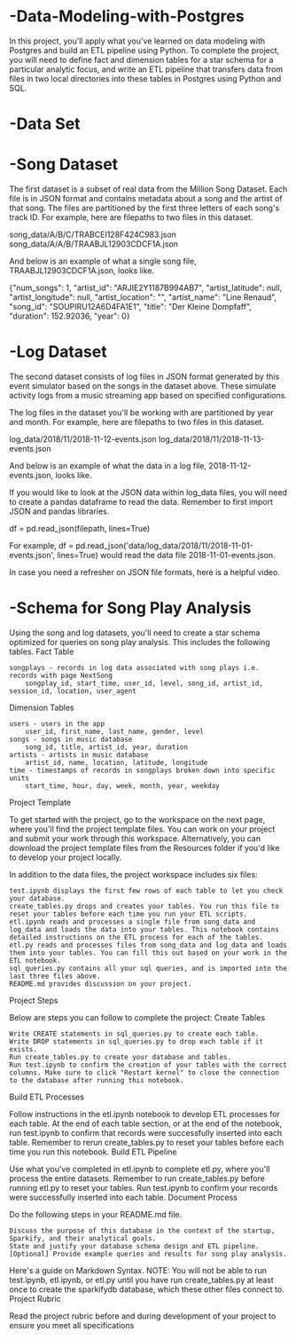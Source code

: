 # -Data-Modeling-with-Postgres
In this project, you'll apply what you've learned on data modeling with Postgres and build an ETL pipeline using Python. To complete the project, you will need to define fact and dimension tables for a star schema for a particular analytic focus, and write an ETL pipeline that transfers data from files in two local directories into these tables in Postgres using Python and SQL. 

# -Data Set

# -Song Dataset

The first dataset is a subset of real data from the Million Song Dataset. Each file is in JSON format and contains metadata about a song and the artist of that song. The files are partitioned by the first three letters of each song's track ID. For example, here are filepaths to two files in this dataset.

song_data/A/B/C/TRABCEI128F424C983.json
song_data/A/A/B/TRAABJL12903CDCF1A.json

And below is an example of what a single song file, TRAABJL12903CDCF1A.json, looks like.

{"num_songs": 1, "artist_id": "ARJIE2Y1187B994AB7", "artist_latitude": null, "artist_longitude": null, "artist_location": "", "artist_name": "Line Renaud", "song_id": "SOUPIRU12A6D4FA1E1", "title": "Der Kleine Dompfaff", "duration": 152.92036, "year": 0}

# -Log Dataset

The second dataset consists of log files in JSON format generated by this event simulator based on the songs in the dataset above. These simulate activity logs from a music streaming app based on specified configurations.

The log files in the dataset you'll be working with are partitioned by year and month. For example, here are filepaths to two files in this dataset.

log_data/2018/11/2018-11-12-events.json
log_data/2018/11/2018-11-13-events.json

And below is an example of what the data in a log file, 2018-11-12-events.json, looks like.

If you would like to look at the JSON data within log_data files, you will need to create a pandas dataframe to read the data. Remember to first import JSON and pandas libraries.

df = pd.read_json(filepath, lines=True)

For example, df = pd.read_json('data/log_data/2018/11/2018-11-01-events.json', lines=True) would read the data file 2018-11-01-events.json.

In case you need a refresher on JSON file formats, here is a helpful video.


# -Schema for Song Play Analysis

Using the song and log datasets, you'll need to create a star schema optimized for queries on song play analysis. This includes the following tables.
Fact Table

    songplays - records in log data associated with song plays i.e. records with page NextSong
        songplay_id, start_time, user_id, level, song_id, artist_id, session_id, location, user_agent

Dimension Tables

    users - users in the app
        user_id, first_name, last_name, gender, level
    songs - songs in music database
        song_id, title, artist_id, year, duration
    artists - artists in music database
        artist_id, name, location, latitude, longitude
    time - timestamps of records in songplays broken down into specific units
        start_time, hour, day, week, month, year, weekday

Project Template

To get started with the project, go to the workspace on the next page, where you'll find the project template files. You can work on your project and submit your work through this workspace. Alternatively, you can download the project template files from the Resources folder if you'd like to develop your project locally.

In addition to the data files, the project workspace includes six files:

    test.ipynb displays the first few rows of each table to let you check your database.
    create_tables.py drops and creates your tables. You run this file to reset your tables before each time you run your ETL scripts.
    etl.ipynb reads and processes a single file from song_data and log_data and loads the data into your tables. This notebook contains detailed instructions on the ETL process for each of the tables.
    etl.py reads and processes files from song_data and log_data and loads them into your tables. You can fill this out based on your work in the ETL notebook.
    sql_queries.py contains all your sql queries, and is imported into the last three files above.
    README.md provides discussion on your project.

Project Steps

Below are steps you can follow to complete the project:
Create Tables

    Write CREATE statements in sql_queries.py to create each table.
    Write DROP statements in sql_queries.py to drop each table if it exists.
    Run create_tables.py to create your database and tables.
    Run test.ipynb to confirm the creation of your tables with the correct columns. Make sure to click "Restart kernel" to close the connection to the database after running this notebook.

Build ETL Processes

Follow instructions in the etl.ipynb notebook to develop ETL processes for each table. At the end of each table section, or at the end of the notebook, run test.ipynb to confirm that records were successfully inserted into each table. Remember to rerun create_tables.py to reset your tables before each time you run this notebook.
Build ETL Pipeline

Use what you've completed in etl.ipynb to complete etl.py, where you'll process the entire datasets. Remember to run create_tables.py before running etl.py to reset your tables. Run test.ipynb to confirm your records were successfully inserted into each table.
Document Process

Do the following steps in your README.md file.

    Discuss the purpose of this database in the context of the startup, Sparkify, and their analytical goals.
    State and justify your database schema design and ETL pipeline.
    [Optional] Provide example queries and results for song play analysis.

Here's a guide on Markdown Syntax.
NOTE: You will not be able to run test.ipynb, etl.ipynb, or etl.py until you have run create_tables.py at least once to create the sparkifydb database, which these other files connect to.
Project Rubric

Read the project rubric before and during development of your project to ensure you meet all specifications
